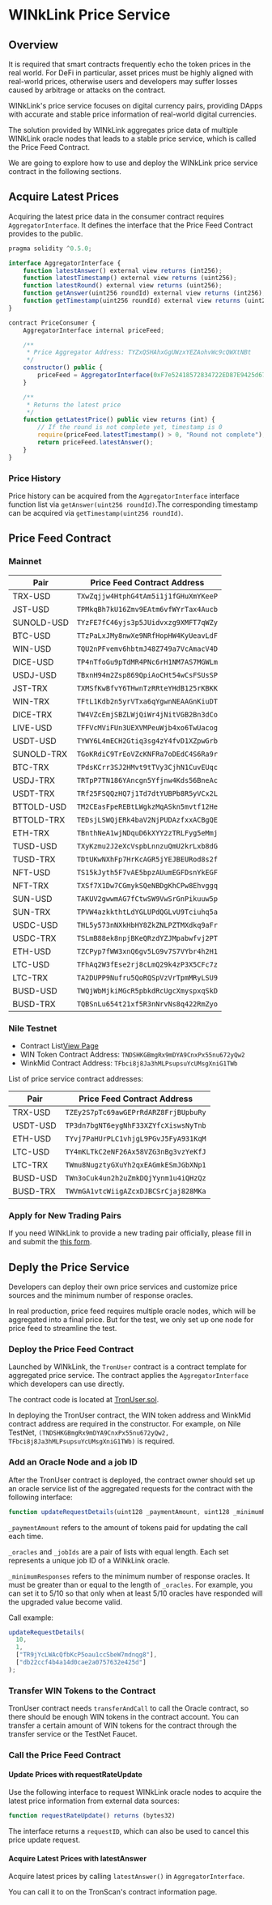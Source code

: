 # WINkLink Price Service

## Overview

It is required that smart contracts frequently echo the token prices in the real world. For DeFi in particular, asset prices must be highly aligned with real-world prices, otherwise users and developers may suffer losses caused by arbitrage or attacks on the contract.

WINkLink's price service focuses on digital currency pairs, providing DApps with accurate and stable price information of real-world digital currencies.

The solution provided by WINkLink aggregates price data of multiple WINkLink oracle nodes that leads to a stable price service, which is called the Price Feed Contract.

We are going to explore how to use and deploy the WINkLink price service contract in the following sections.

## Acquire Latest Prices

Acquiring the latest price data in the consumer contract requires `AggregatorInterface`. It defines the interface that the Price Feed Contract provides to the public.

```js
pragma solidity ^0.5.0;

interface AggregatorInterface {
    function latestAnswer() external view returns (int256);
    function latestTimestamp() external view returns (uint256);
    function latestRound() external view returns (uint256);
    function getAnswer(uint256 roundId) external view returns (int256);
    function getTimestamp(uint256 roundId) external view returns (uint256);
}

contract PriceConsumer {
    AggregatorInterface internal priceFeed;

    /**
     * Price Aggregator Address: TYZxQSHAhxGgUWzxYEZAohvWc9cQWXtNBt
     */
    constructor() public {
        priceFeed = AggregatorInterface(0xF7e52418572834722ED87E9425d673FEdBD55a0e);
    }

    /**
     * Returns the latest price
     */
    function getLatestPrice() public view returns (int) {
        // If the round is not complete yet, timestamp is 0
        require(priceFeed.latestTimestamp() > 0, "Round not complete");
        return priceFeed.latestAnswer();
    }
}
```

### Price History

Price history can be acquired from the `AggregatorInterface` interface function list via `getAnswer(uint256 roundId)`.The corresponding timestamp can be acquired via `getTimestamp(uint256 roundId)`.

## Price Feed Contract

### Mainnet

| Pair       | Price Feed Contract Address            |
|------------|----------------------------------------|
| TRX-USD    | `TXwZqjjw4HtphG4tAm5i1j1fGHuXmYKeeP`   |
| JST-USD    | `TPMkqBh7kU16Zmv9EAtm6vfWYrTax4Aucb`   |
| SUNOLD-USD | `TYzFE7fC46yjs3p5JUidvxzg9XMFT7qWZy`   |
| BTC-USD    | `TTzPaLxJMy8nwXe9NRfHopHW4KyUeavLdF`   |
| WIN-USD    | `TQU2nPFvemv6hbtmJ48Z749a7VcAmacV4D`   |
| DICE-USD   | `TP4nTfoGu9pTdMR4PNc6rH1NM7AS7MGWLm`   |
| USDJ-USD   | `TBxnH94m2Zsp869QpiAoCHt54wCsFSUsSP`   |
| JST-TRX    | `TXMSfKwBfvY6THwnTzRRteYHdB125rKBKK`   |
| WIN-TRX    | `TFtL1Kdb2n5yrVTxa6qYgwnNEAAGnKiuDT`   |
| DICE-TRX   | `TW4VZcEmjSBZLWjQiWr4jNitVGB2Bn3dCo`   |
| LIVE-USD   | `TFFVcMViFUn3UEXVMPeuWjb4xo6TwUacog`   |
| USDT-USD   | `TYWY6L4mECH2Gtiq3sg4zY4fvD1XZpwGrb`   |
| SUNOLD-TRX | `TGoKRdiC9TrEoVZcKNFRa7oDEdC4S6Ra9r`   |
| BTC-TRX    | `TPdsKCrr3SJ2HMvt9tTVy3CjhN1CuvEUqc`   |
| USDJ-TRX   | `TRTpP7TN186YAncgn5Yfjnw4Kds56BneAc`   |
| USDT-TRX   | `TRf25FSQQzHQ7j1Td7dtYUBPb8R5yVCx2L`   |
| BTTOLD-USD | `TM2CEasFpeREBtLWgkzMqASkn5mvtf12He`   |
| BTTOLD-TRX | `TEDsjLSWQjERk4baV2NjPUDAzfxxACBgQE`   |
| ETH-TRX    | `TBnthNeA1wjNDquD6kXYY2zTRLFyg5eMmj`   |
| TUSD-USD   | `TXyKzmu2J2eXcVspbLnnzuQmU2krLxb8dG`   |
| TUSD-TRX   | `TDtUKwNXhFp7HrKcAGR5jYEJBEURod8s2f`   |
| NFT-USD    | `TS15kJyth5F7vAE5bpzAUumEGFDsnYkEGF`   |
| NFT-TRX    | `TXSf7X1Dw7CGmykSQeNBDgKhCPw8Ehvggq`   |
| SUN-USD    | `TAKUV2gwwmAG7fCtwSW9VwSrGnPikuuw5p`   |
| SUN-TRX    | `TPVW4azkkthtLdYGLUPdQGLvU9Tciuhq5a`   |
| USDC-USD   | `THL5y573nNXkHbHY8ZkZNLPZTMXdkq9aFr`   |
| USDC-TRX   | `TSLmB88ek8npjBKeQRzdYZJMpabwfvj2PT`   |
| ETH-USD    | `TZCPyp7fWW3xnQ6gv5LG9v7S7VYbr4h2H1`   |
| LTC-USD    | `TFhAq2W3fEse2rj8cLmQ29k4zP3X5CFc7z`   |
| LTC-TRX    | `TA2DUPP9Nufru5QoRQSpVzVrTpmMRyLSU9`   |
| BUSD-USD   | `TWQjWbMjkiMGcR5pbkdRcUgcXmyspxqSkD`   |
| BUSD-TRX   | `TQBSnLu654t21xf5R3nNrvNs8q422RmZyo`   |

### Nile Testnet

- Contract List[View Page](http://47.252.73.5:3300/#/solutions)
- WIN    Token Contract Address: `TNDSHKGBmgRx9mDYA9CnxPx55nu672yQw2`
- WinkMid Contract Address: `TFbci8j8Ja3hMLPsupsuYcUMsgXniG1TWb`

List of price service contract addresses:

<!-- NOTE: multiline table, auto-formated -->

| Pair      | Price Feed Contract Address          |
|-----------| ------------------------------------ |
| TRX-USD   | `TZEy2S7pTc69awGEPrRdARZ8FrjBUpbuRy` |
| USDT-USD  | `TP3dn7bgNT6eygNhF33XZYfcXiswsNyTnb` |
| ETH-USD   | `TYvj7PaHUrPLC1vhjgL9PGvJ5FyA931KqM` |
| LTC-USD   | `TY4mKLTkC2eNF26Ax58VZG3nBg3vzYeKfJ` |
| LTC-TRX   | `TWmu8NugztyGXuYh2qxEAGmkESmJGbXNp1` |
| BUSD-USD | `TWn3oCuk4un2h2uZmkDQjYynm1u4iQHzQz` |
| BUSD-TRX | `TWVmGA1vtcWiigAZcxDJBCSrCjaj828MKa` |

### Apply for New Trading Pairs

If you need WINkLink to provide a new trading pair officially,
please fill in and submit the [this form](https://forms.gle/bSdwYa2mHRjdWCgt6).

## Deply the Price Service

Developers can deploy their own price services and customize price sources and the minimum number of response oracles.

In real production, price feed requires multiple oracle nodes, which will be aggregated into a final price. But for the test, we only set up one node for price feed to streamline the test.

### Deploy the Price Feed Contract

Launched by WINkLink, the `TronUser` contract is a contract template for aggregated price service. The contract applies the `AggregatorInterface` which developers can use directly.

The contract code is located at [TronUser.sol](https://github.com/wink-link/winklink/blob/master/tvm-contracts/v1.0/TronUser.sol).

In deploying the TronUser contract, the WIN token address and WinkMid contract address are required in the constructor. For example, on Nile TestNet,
`(TNDSHKGBmgRx9mDYA9CnxPx55nu672yQw2, TFbci8j8Ja3hMLPsupsuYcUMsgXniG1TWb)` is required.

### Add an Oracle Node and a job ID

After the TronUser contract is deployed, the contract owner should set up an oracle service list of the aggregated requests for the contract with the following interface:

```js
function updateRequestDetails(uint128 _paymentAmount, uint128 _minimumResponses, address[] _oracles, bytes32[] _jobIds)
```

`_paymentAmount` refers to the amount of tokens paid for updating the call each time.

`_oracles` and `_jobIds` are a pair of lists with equal length. Each set represents a unique job ID of a WINkLink oracle.

`_minimumResponses` refers to the minimum number of response oracles. It must be greater than or equal to the length of `_oracles`. For example, you can set it to 5/10 so that only when at least 5/10 oracles have responded will the upgraded value become valid.

Call example:

```js
updateRequestDetails(
  10,
  1,
  ["TR9jYcLWAcQfbKcP5oau1ccSbeW7mdnqg8"],
  ["db22ccf4b4a14d0cae2a0757632e425d"]
);
```

### Transfer WIN Tokens to the Contract

TronUser contract needs `transferAndCall` to call the Oracle contract, so there should be enough WIN tokens in the contract account. You can transfer a certain amount of WIN tokens for the contract through the transfer service or the TestNet Faucet.

### Call the Price Feed Contract

#### Update Prices with requestRateUpdate

Use the following interface to request WINkLink oracle nodes to acquire the latest price information from external data sources:

```js
function requestRateUpdate() returns (bytes32)
```

The interface returns a `requestID`, which can also be used to cancel this price update request.

#### Acquire Latest Prices with latestAnswer

Acquire latest prices by calling `latestAnswer()` in `AggregatorInterface`.

You can call it to on the TronScan's contract information page.
